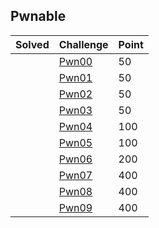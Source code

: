 ## Pwnable

| Solved | Challenge | Point |
| --- | --- | --- |
| | [Pwn00](./Pwn00) | 50 |
| | [Pwn01](./Pwn01) | 50 |
| | [Pwn02](./Pwn02) | 50 |
| | [Pwn03](./Pwn03) | 50 |
| | [Pwn04](./Pwn04) | 100 |
| | [Pwn05](./Pwn05) | 100 |
| | [Pwn06](./Pwn06) | 200 |
| | [Pwn07](./Pwn07) | 400 |
| | [Pwn08](./Pwn08) | 400 |
| | [Pwn09](./Pwn09) | 400 |
